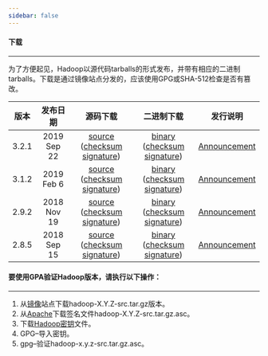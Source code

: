 ```yaml
---
sidebar: false
---
```


#### 下载

---

为了方便起见，Hadoop以源代码tarballs的形式发布，并带有相应的二进制tarballs。下载是通过镜像站点分发的，应该使用GPG或SHA-512检查是否有篡改。

| 版本  |  发布日期   |                           源码下载                           |                          二进制下载                          |                           发行说明                           |
| :---: | :---------: | :----------------------------------------------------------: | :----------------------------------------------------------: | :----------------------------------------------------------: |
| 3.2.1 | 2019 Sep 22 | [source](https://www.apache.org/dyn/closer.cgi/hadoop/common/hadoop-3.2.1/hadoop-3.2.1-src.tar.gz) ([checksum](https://www.apache.org/dist/hadoop/common/hadoop-3.2.1/hadoop-3.2.1-src.tar.gz.sha512) [signature](https://www.apache.org/dist/hadoop/common/hadoop-3.2.1/hadoop-3.2.1-src.tar.gz.asc)) | [binary](https://www.apache.org/dyn/closer.cgi/hadoop/common/hadoop-3.2.1/hadoop-3.2.1.tar.gz) ([checksum](https://www.apache.org/dist/hadoop/common/hadoop-3.2.1/hadoop-3.2.1.tar.gz.sha512) [signature](https://www.apache.org/dist/hadoop/common/hadoop-3.2.1/hadoop-3.2.1.tar.gz.asc)) | [Announcement](https://hadoop.apache.org/release/3.2.1.html) |
| 3.1.2 | 2019 Feb 6  | [source](https://www.apache.org/dyn/closer.cgi/hadoop/common/hadoop-3.1.2/hadoop-3.1.2-src.tar.gz) ([checksum](https://www.apache.org/dist/hadoop/common/hadoop-3.1.2/hadoop-3.1.2-src.tar.gz.mds) [signature](https://www.apache.org/dist/hadoop/common/hadoop-3.1.2/hadoop-3.1.2-src.tar.gz.asc)) | [binary](https://www.apache.org/dyn/closer.cgi/hadoop/common/hadoop-3.1.2/hadoop-3.1.2.tar.gz) ([checksum](https://www.apache.org/dist/hadoop/common/hadoop-3.1.2/hadoop-3.1.2.tar.gz.mds) [signature](https://www.apache.org/dist/hadoop/common/hadoop-3.1.2/hadoop-3.1.2.tar.gz.asc)) | [Announcement](https://hadoop.apache.org/release/3.1.2.html) |
| 2.9.2 | 2018 Nov 19 | [source](https://www.apache.org/dyn/closer.cgi/hadoop/common/hadoop-2.9.2/hadoop-2.9.2-src.tar.gz) ([checksum](https://www.apache.org/dist/hadoop/common/hadoop-2.9.2/hadoop-2.9.2-src.tar.gz.mds) [signature](https://www.apache.org/dist/hadoop/common/hadoop-2.9.2/hadoop-2.9.2-src.tar.gz.asc)) | [binary](https://www.apache.org/dyn/closer.cgi/hadoop/common/hadoop-2.9.2/hadoop-2.9.2.tar.gz) ([checksum](https://www.apache.org/dist/hadoop/common/hadoop-2.9.2/hadoop-2.9.2.tar.gz.mds) [signature](https://www.apache.org/dist/hadoop/common/hadoop-2.9.2/hadoop-2.9.2.tar.gz.asc)) | [Announcement](https://hadoop.apache.org/release/2.9.2.html) |
| 2.8.5 | 2018 Sep 15 | [source](https://www.apache.org/dyn/closer.cgi/hadoop/common/hadoop-2.8.5/hadoop-2.8.5-src.tar.gz) ([checksum](https://www.apache.org/dist/hadoop/common/hadoop-2.8.5/hadoop-2.8.5-src.tar.gz.mds) [signature](https://www.apache.org/dist/hadoop/common/hadoop-2.8.5/hadoop-2.8.5-src.tar.gz.asc)) | [binary](https://www.apache.org/dyn/closer.cgi/hadoop/common/hadoop-2.8.5/hadoop-2.8.5.tar.gz) ([checksum](https://www.apache.org/dist/hadoop/common/hadoop-2.8.5/hadoop-2.8.5.tar.gz.mds) [signature](https://www.apache.org/dist/hadoop/common/hadoop-2.8.5/hadoop-2.8.5.tar.gz.asc)) | [Announcement](https://hadoop.apache.org/release/2.8.5.html) |

#### 要使用GPA验证Hadoop版本，请执行以下操作：

---

1. 从[镜像](https://www.apache.org/dyn/closer.cgi/hadoop/common)站点下载hadoop-X.Y.Z-src.tar.gz版本。
2. 从[Apache](https://www.apache.org/dist/hadoop/common/)下载签名文件hadoop-X.Y.Z-src.tar.gz.asc。
3. 下载[Hadoop密钥](https://www.apache.org/dist/hadoop/common/KEYS)文件。
4. GPG–导入密钥。
5. gpg–验证hadoop-x.y.z-src.tar.gz.asc。